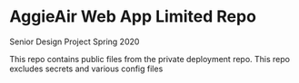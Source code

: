 # AggieAir Web App Limited Repo
Senior Design Project Spring 2020

This repo contains public files from the private deployment repo.
This repo excludes secrets and various config files
